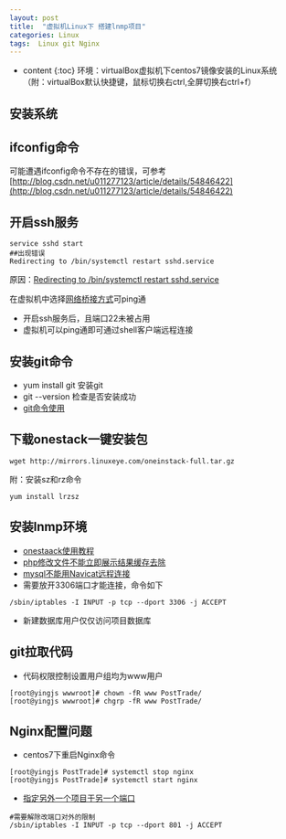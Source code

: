 ```yaml
---
layout: post
title:  "虚拟机Linux下 搭建lnmp项目"
categories: Linux
tags:  Linux git Nginx
---
```


* content
{:toc}
环境：virtualBox虚拟机下centos7镜像安装的Linux系统（附：virtualBox默认快捷键，鼠标切换右ctrl,全屏切换右ctrl+f）

<!--excerpt-->
## 安装系统

## ifconfig命令
可能遭遇ifconfig命令不存在的错误，可参考[http://blog.csdn.net/u011277123/article/details/54846422](http://blog.csdn.net/u011277123/article/details/54846422)

## 开启ssh服务

```
service sshd start
##出现错误
Redirecting to /bin/systemctl restart sshd.service
```
原因：[Redirecting to /bin/systemctl restart sshd.service](http://blog.csdn.net/caijunfen/article/details/70599138)

在虚拟机中选择[网络桥接方式](http://blog.csdn.net/shouldnotappearcalm/article/details/54933189)可ping通

- 开启ssh服务后，且端口22未被占用
- 虚拟机可以ping通即可通过shell客户端远程连接

## 安装git命令
- yum install git 安装git
- git --version 检查是否安装成功
- [git命令使用](http://blog.csdn.net/u011695652/article/details/53053479)

## 下载onestack一键安装包

```
wget http://mirrors.linuxeye.com/oneinstack-full.tar.gz
```
附：安装sz和rz命令

```
yum install lrzsz
```

## 安装lnmp环境

- [onestaack使用教程](https://oneinstack.com/install/)
- [php修改文件不能立即展示结果缓存去除](https://yingjiusheng.github.io/2017/06/30/php-cache/)
- [mysql不能用Navicat远程连接](https://www.cnblogs.com/pigbigbig/p/5768287.html)
- 需要放开3306端口才能连接，命令如下
```
/sbin/iptables -I INPUT -p tcp --dport 3306 -j ACCEPT
```
- 新建数据库用户仅仅访问项目数据库

## git拉取代码
- 代码权限控制设置用户组均为www用户

```
[root@yingjs wwwroot]# chown -fR www PostTrade/
[root@yingjs wwwroot]# chgrp -fR www PostTrade/

```

## Nginx配置问题
- centos7下重启Nginx命令

```
[root@yingjs PostTrade]# systemctl stop nginx
[root@yingjs PostTrade]# systemctl start nginx

```
- [指定另外一个项目于另一个端口](http://www.nowamagic.net/academy/detail/1226222)

```
#需要解除改端口对外的限制
/sbin/iptables -I INPUT -p tcp --dport 801 -j ACCEPT
```



